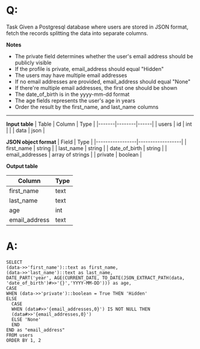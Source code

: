 # Q:
Task
Given a Postgresql database where users are stored in JSON format, fetch the records splitting the data into separate columns.

**Notes**
- The private field determines whether the user's email address should be publicly visible
- If the profile is private, email_address should equal "Hidden"
- The users may have multiple email addresses
- If no email addresses are provided, email_address should equal "None"
- If there're multiple email addresses, the first one should be shown
- The date_of_birth is in the yyyy-mm-dd format
- The age fields represents the user's age in years
- Order the result by the first_name, and last_name columns
-------------------------

**Input table**
| Table | Column | Type |
|-------|--------|------|
| users | id     | int  |
|       | data   | json |


**JSON object format**
|     Field       |       Type       |
|-----------------|------------------|
| first_name      | string           |
| last_name       | string           |
| date_of_birth   | string           |
| email_addresses | array of strings |
| private         | boolean          |


**Output table**

|    Column     | Type |
|---------------|------|
| first_name    | text |
| last_name     | text |
| age           | int  |
| email_address | text |


# A:
```
SELECT 
(data->>'first_name')::text as first_name,
(data->>'last_name')::text as last_name,
DATE_PART('year', AGE(CURRENT_DATE, TO_DATE(JSON_EXTRACT_PATH(data, 'date_of_birth')#>>'{}','YYYY-MM-DD'))) as age,
CASE
WHEN (data->>'private')::boolean = True THEN 'Hidden'
ELSE 
  CASE
  WHEN (data#>>'{email_addresses,0}') IS NOT NULL THEN
  (data#>>'{email_addresses,0}')
  ELSE 'None'
  END
END as "email_address"
FROM users
ORDER BY 1, 2
```
